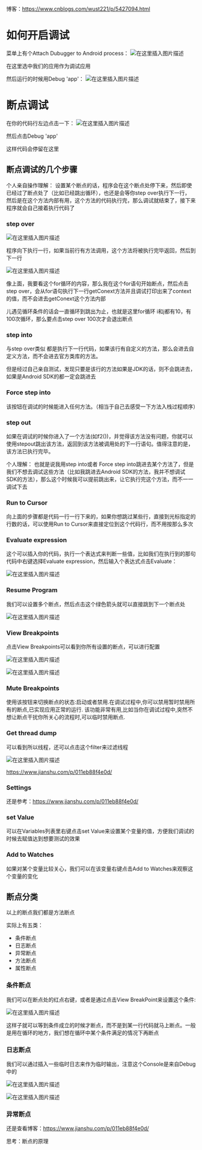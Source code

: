 博客：https://www.cnblogs.com/wust221/p/5427094.html

# 如何开启调试

菜单上有个Attach Dubugger to Android process：
![在这里插入图片描述](https://img-blog.csdnimg.cn/20190312101056322.png)


在这里选中我们的应用作为调试应用

然后运行的时候用Debug 'app'：
![在这里插入图片描述](https://img-blog.csdnimg.cn/20190312101113562.png)

# 断点调试
在你的代码行左边点击一下：
![在这里插入图片描述](https://img-blog.csdnimg.cn/20190312101211105.png)

然后点击Debug 'app'

这样代码会停留在这里



## 断点调试的几个步骤

个人亲自操作理解：
设置某个断点的话，程序会在这个断点处停下来，然后即使已经过了断点处了（比如已经跳出循环），也还是会等你step over执行下一行，
然后是在这个方法内部有用，这个方法的代码执行完，那么调试就结束了，接下来程序就会自己接着执行代码了


### step over


![在这里插入图片描述](https://img-blog.csdnimg.cn/20190314144625148.png)


程序向下执行一行，如果当前行有方法调用，这个方法将被执行完毕返回，然后到下一行


![在这里插入图片描述](https://img-blog.csdnimg.cn/20190314144308696.png)

像上面，我要看这个for循环的内容，那么我在这个for语句开始断点，然后点击step over，会从for语句执行下一行getConext方法并且调试打印出来了context的值，而不会进去getConext这个方法内部

儿遇见循环条件的话会一直循环到跳出为止，也就是这里for循环 i和j都有10，有100次循环，那么要点击step over 100次才会退出断点


### step into
与step over类似 都是执行下一行代码，如果该行有自定义的方法，那么会进去自定义方法，而不会进去官方类库的方法。

但是经过自己亲自测试，发现只要是该行的方法如果是JDK的话，则不会跳进去，如果是Android SDK的都一定会跳进去

### Force step into

该按钮在调试的时候能进入任何方法。（相当于自己去感受一下方法入栈过程顺序）

### step out
如果在调试的时候你进入了一个方法(如f2())，并觉得该方法没有问题，你就可以使用stepout跳出该方法，返回到该方法被调用处的下一行语句。值得注意的是，该方法已执行完毕。

个人理解：
也就是说我用step into或者 Force step into跳进去某个方法了，但是我们不想去调试这些方法（比如我跳进去Android SDK的方法，我并不想调试SDK的方法），那么这个时候我可以提前跳出来，让它执行完这个方法，而不一一调试下去

### Run to Cursor
向上面的步骤都是代码一行一行下来的，如果你想跳过某些行，直接到光标指定的行数的话，可以使用Run to Cursor来直接定位到这个代码行，而不用按那么多次

### Evaluate expression
这个可以插入你的代码，执行一个表达式来判断一些值，比如我们在执行到的那句代码中右键选择Evaluate expression，然后输入个表达式点击Evaluate：

![在这里插入图片描述](https://img-blog.csdnimg.cn/20190314164549359.png)

### Resume Program

我们可以设置多个断点，然后点击这个绿色箭头就可以直接跳到下一个断点处

![在这里插入图片描述](https://img-blog.csdnimg.cn/20190314165045482.png)


### View Breakpoints

点击View Breakpoints可以看到你所有设置的断点，可以进行配置

![在这里插入图片描述](https://img-blog.csdnimg.cn/2019031416531039.png?x-oss-process=image/watermark,type_ZmFuZ3poZW5naGVpdGk,shadow_10,text_aHR0cHM6Ly9ibG9nLmNzZG4ubmV0L2xjX21pYW8=,size_16,color_FFFFFF,t_70)


![在这里插入图片描述](https://img-blog.csdnimg.cn/20190314165347462.png?x-oss-process=image/watermark,type_ZmFuZ3poZW5naGVpdGk,shadow_10,text_aHR0cHM6Ly9ibG9nLmNzZG4ubmV0L2xjX21pYW8=,size_16,color_FFFFFF,t_70)

### Mute Breakpoints

使用该按钮来切换断点的状态:启动或者禁用.在调试过程中,你可以禁用暂时禁用所有的断点,已实现应用正常的运行.
该功能非常有用,比如当你在调试过程中,突然不想让断点干扰你所关心的流程时,可以临时禁用断点.

### Get thread dump


可以看到所以线程，还可以点击这个filter来过滤线程

![在这里插入图片描述](https://img-blog.csdnimg.cn/2019031416580684.png?x-oss-process=image/watermark,type_ZmFuZ3poZW5naGVpdGk,shadow_10,text_aHR0cHM6Ly9ibG9nLmNzZG4ubmV0L2xjX21pYW8=,size_16,color_FFFFFF,t_70)



https://www.jianshu.com/p/011eb88f4e0d/

### Settings

还是参考：https://www.jianshu.com/p/011eb88f4e0d/



### set Value

可以在Variables列表里右键点击set Value来设置某个变量的值，方便我们调试的时候去赋值达到想要测试的效果

### Add to Watches

如果对某个变量比较关心，我们可以在该变量右键点击Add to Watches来观察这个变量的变化


## 断点分类

以上的断点我们都是方法断点

实际上有五类：
- 条件断点
- 日志断点
- 异常断点
- 方法断点
- 属性断点

### 条件断点

我们可以在断点处的红点右键，或者是通过点击View BreakPoint来设置这个条件:

![在这里插入图片描述](https://img-blog.csdnimg.cn/20190314171007149.png?x-oss-process=image/watermark,type_ZmFuZ3poZW5naGVpdGk,shadow_10,text_aHR0cHM6Ly9ibG9nLmNzZG4ubmV0L2xjX21pYW8=,size_16,color_FFFFFF,t_70)

这样子就可以等到条件成立的时候才断点，而不是到某一行代码就马上断点。一般是用在循环的地方，我们想在循环中某个条件满足的情况下再断点

### 日志断点

我们可以通过插入一些临时日志来作为临时输出，注意这个Console是来自Debug中的

![在这里插入图片描述](https://img-blog.csdnimg.cn/20190314171230791.png?x-oss-process=image/watermark,type_ZmFuZ3poZW5naGVpdGk,shadow_10,text_aHR0cHM6Ly9ibG9nLmNzZG4ubmV0L2xjX21pYW8=,size_16,color_FFFFFF,t_70)


![在这里插入图片描述](https://img-blog.csdnimg.cn/20190314171456496.png)

### 异常断点

还是查看博客：https://www.jianshu.com/p/011eb88f4e0d/

思考：断点的原理
